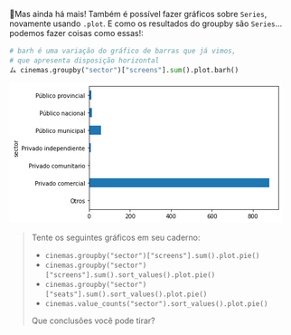 🍿Mas ainda há mais! Também é possível fazer gráficos sobre `Series`, novamente usando `.plot`. E como os resultados do groupby são `Series`... podemos fazer coisas como essas!:

```python
# barh é uma variação do gráfico de barras que já vimos,
# que apresenta disposição horizontal
ム cinemas.groupby("sector")["screens"].sum().plot.barh()
```

<img src="https://raw.githubusercontent.com/MumukiProject/mumuki-guia-python3-agrupaciones-y-graficaciones/master/assets/cinemas_sector_barh_1663908367802.png" alt="cinemas_sector_barh_1663908367802.png" width="auto" height="auto">

> Tente os seguintes gráficos em seu caderno:
>
> * `cinemas.groupby("sector")["screens"].sum().plot.pie()`
> * `cinemas.groupby("sector")["screens"].sum().sort_values().plot.pie()`
> * `cinemas.groupby("sector")["seats"].sum().sort_values().plot.pie()`
> * `cinemas.value_counts("sector").sort_values().plot.pie()`
>
> Que conclusões você pode tirar?